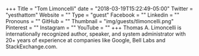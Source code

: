 +++
Title = "Tom Limoncelli"
date = "2018-03-19T15:22:49-05:00"
Twitter = "yesthattom"
Website = ""
Type = "guest"
Facebook = ""
Linkedin = ""
Pronouns = ""
GitHub = ""
Thumbnail = "img/guests/tlimoncelli.png"
Pinterest = ""
Instagram = ""
YouTube = ""
+++
Thomas A. Limoncelli is internationally recognized author, speaker, and system administrator with 20+ years of experience at companies like Google, Bell Labs and StackExchange.com.
